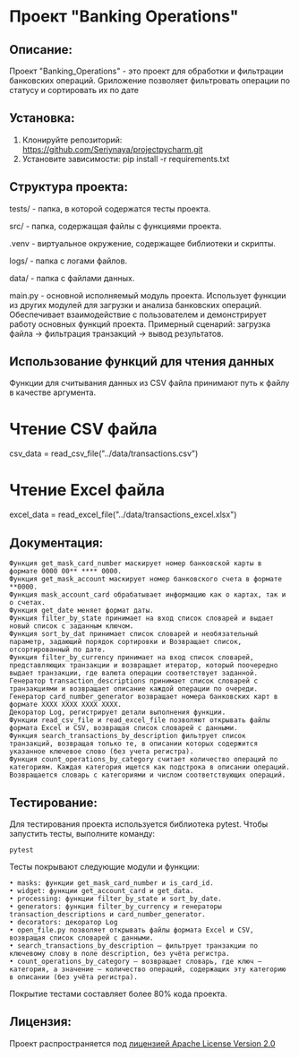 # Проект "Banking Operations"

## Описание:

Проект "Banking_Operations" - это проект для обработки и фильтрации банковских операций. Gриложение позволяет фильтровать операции по статусу и сортировать их по дате

## Установка:

1. Клонируйте репозиторий:
https://github.com/Seriynaya/projectpycharm.git
2. Установите зависимости:
pip install -r requirements.txt

## Структура проекта:

tests/ - папка, в которой содержатся тесты проекта.

src/ - папка, содержащая файлы с функциями проекта.

.venv - виртуальное окружение, содержащее библиотеки и скрипты.

logs/ - папка с логами файлов.

data/ - папка с файлами данных.

main.py - основной исполняемый модуль проекта. Использует функции из других модулей для загрузки и анализа банковских операций. Обеспечивает взаимодействие с пользователем и демонстрирует работу основных функций проекта. Примерный сценарий: загрузка файла → фильтрация транзакций → вывод результатов.

## Использование функций для чтения данных

Функции для считывания данных из CSV файла принимают путь к файлу в качестве аргумента.

# Чтение CSV файла
csv_data = read_csv_file("../data/transactions.csv")

# Чтение Excel файла
excel_data = read_excel_file("../data/transactions_excel.xlsx")

## Документация:

    Функция get_mask_card_number маскирует номер банковской карты в формате 0000 00** **** 0000.
    Функция get_mask_account маскирует номер банковского счета в формате **0000.
    Функция mask_account_card обрабатывает информацию как о картах, так и о счетах.
    Функция get_date меняет формат даты.
    Функция filter_by_state принимает на вход список словарей и выдает новый список с заданным ключом.
    Функция sort_by_dat принимает список словарей и необязательный параметр, задающий порядок сортировки и Возвращает список, отсортированный по дате. 
    Функция filter_by_currency принимает на вход список словарей, представляющих транзакции и возвращает итератор, который поочередно выдает транзакции, где валюта операции соответствует заданной.
    Генератор transaction_descriptions принимает список словарей с транзакциями и возвращает описание каждой операции по очереди.
    Генератор card_number_generator возвращает номера банковских карт в формате XXXX XXXX XXXX XXXX.
    Декоратор Log, регистрирует детали выполнения функции.
    Функции read_csv_file и read_excel_file позволяют открывать файлы формата Excel и CSV, возвращая список словарей с данными.
    Функция search_transactions_by_description фильтрует список транзакций, возвращая только те, в описании которых содержится указанное ключевое слово (без учета регистра).
    Функция count_operations_by_category считает количество операций по категориям. Каждая категория ищется как подстрока в описании операций. Возвращается словарь с категориями и числом соответствующих операций.

## Тестирование:

Для тестирования проекта используется библиотека pytest. Чтобы запустить тесты, выполните команду:

    pytest

Тесты покрывают следующие модули и функции:

    • masks: функции get_mask_card_number и is_card_id.
    • widget: функции get_account_card и get_data.
    • processing: функции filter_by_state и sort_by_date.
    • generators: функция filter_by_currency и генераторы transaction_descriptions и card_number_generator.
    • decorators: декоратор Log
    • open_file.py позволяет открывать файлы формата Excel и CSV, возвращая список словарей с данными.
    • search_transactions_by_description — фильтрует транзакции по ключевому слову в поле description, без учёта регистра.
    • count_operations_by_category — возвращает словарь, где ключ — категория, а значение — количество операций, содержащих эту категорию в описании (без учёта регистра).

Покрытие тестами составляет более 80% кода проекта.

## Лицензия:

Проект распространяется под [ лицензией Apache License Version 2.0 ](LICENSE)